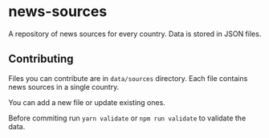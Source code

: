 # news-sources

A repository of news sources for every country. Data is stored in JSON files.

## Contributing

Files you can contribute are in `data/sources` directory.
Each file contains news sources in a single country.

You can add a new file or update existing ones.

Before commiting run `yarn validate` or `npm run validate` to validate the data.
